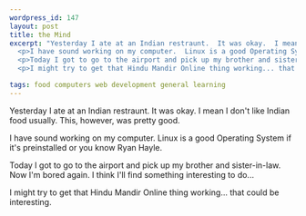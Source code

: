 ```yaml
--- 
wordpress_id: 147
layout: post
title: the Mind
excerpt: "Yesterday I ate at an Indian restraunt.  It was okay.  I mean I don't like Indian food usually.  This, however, was pretty good.\r\n\
  <p>I have sound working on my computer.  Linux is a good Operating System if it's preinstalled or you know Ryan Hayle.\r\n\
  <p>Today I got to go to the airport and pick up my brother and sister-in-law.  Now I'm bored again.  I think I'll find something interesting to do...\r\n\
  <p>I might try to get that Hindu Mandir Online thing working... that could be interesting.  "

tags: food computers web development general learning
---
```


Yesterday I ate at an Indian restraunt.  It was okay.  I mean I don't like Indian food usually.  This, however, was pretty good.
<p>I have sound working on my computer.  Linux is a good Operating System if it's preinstalled or you know Ryan Hayle.
<p>Today I got to go to the airport and pick up my brother and sister-in-law.  Now I'm bored again.  I think I'll find something interesting to do...
<p>I might try to get that Hindu Mandir Online thing working... that could be interesting.  
